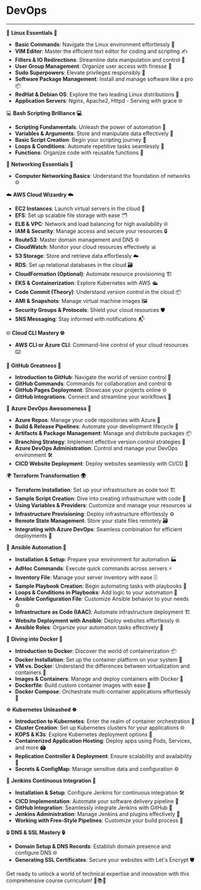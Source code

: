 # DevOps
---

🐧 **Linux Essentials 🐧**

- **Basic Commands**: Navigate the Linux environment effortlessly 📂
- **VIM Editor**: Master the efficient text editor for coding and scripting ✍️
- **Filters & IO Redirections**: Streamline data manipulation and control 🚀
- **User Group Management**: Organize user access with finesse 👥
- **Sudo Superpowers**: Elevate privileges responsibly 🦸
- **Software Package Management**: Install and manage software like a pro 📦
- **RedHat & Debian OS**: Explore the two leading Linux distributions 🐞
- **Application Servers**: Nginx, Apache2, Httpd - Serving with grace 🌐

💻 **Bash Scripting Brilliance 💻**

- **Scripting Fundamentals**: Unleash the power of automation 🤖
- **Variables & Arguments**: Store and manipulate data effectively 📝
- **Basic Script Creation**: Begin your scripting journey 📜
- **Loops & Conditions**: Automate repetitive tasks seamlessly 🔁
- **Functions**: Organize code with reusable functions 🔄

🔌 **Networking Essentials 🔌**

- **Computer Networking Basics**: Understand the foundation of networks 🌐

☁️ **AWS Cloud Wizardry ☁️**

- **EC2 Instances**: Launch virtual servers in the cloud 🚀
- **EFS**: Set up scalable file storage with ease 🗂️
- **ELB & VPC**: Network and load balancing for high availability 🌐
- **IAM & Security**: Manage access and secure your resources 🔒
- **Route53**: Master domain management and DNS 🌐
- **CloudWatch**: Monitor your cloud resources effectively 📊
- **S3 Storage**: Store and retrieve data effortlessly ☁️
- **RDS**: Set up relational databases in the cloud 🗃️
- **CloudFormation (Optional)**: Automate resource provisioning 🏗️
- **EKS & Containerization**: Explore Kubernetes with AWS 🛳️
- **Code Commit (Theory)**: Understand version control in the cloud 📦
- **AMI & Snapshots**: Manage virtual machine images 🖼️
- **Security Groups & Protocols**: Shield your cloud resources 🛡️
- **SNS Messaging**: Stay informed with notifications 📬

🌐 **Cloud CLI Mastery 🌐**

- **AWS CLI or Azure CLI**: Command-line control of your cloud resources ⌨️

🐙 **GitHub Greatness 🐙**

- **Introduction to GitHub**: Navigate the world of version control 📜
- **GitHub Commands**: Commands for collaboration and control ⚙️
- **GitHub Pages Deployment**: Showcase your projects online 🌐
- **GitHub Integrations**: Connect and streamline your workflows 🔗

🚀 **Azure DevOps Awesomeness 🚀**

- **Azure Repos**: Manage your code repositories with Azure 📁
- **Build & Release Pipelines**: Automate your development lifecycle 🔄
- **Artifacts & Package Management**: Manage and distribute packages 📦
- **Branching Strategy**: Implement effective version control strategies 🌿
- **Azure DevOps Administration**: Control and manage your DevOps environment 🛠️
- **CICD Website Deployment**: Deploy websites seamlessly with CI/CD 🚀

🌍 **Terraform Transformation 🌍**

- **Terraform Installation**: Set up your infrastructure as code tool 🏗️
- **Sample Script Creation**: Dive into creating infrastructure with code 📜
- **Using Variables & Providers**: Customize and manage your resources 📊
- **Infrastructure Provisioning**: Deploy infrastructure effortlessly ⚙️
- **Remote State Management**: Store your state files remotely 🗃️
- **Integrating with Azure DevOps**: Seamless combination for efficient deployments 🔗

🤖 **Ansible Automation 🤖**

- **Installation & Setup**: Prepare your environment for automation 🏭
- **AdHoc Commands**: Execute quick commands across servers ⚡
- **Inventory File**: Manage your server inventory with ease 🗄️
- **Sample Playbook Creation**: Begin automating tasks with playbooks 📖
- **Loops & Conditions in Playbooks**: Add logic to your automation 🔄
- **Ansible Configuration File**: Customize Ansible behavior to your needs ⚙️
- **Infrastructure as Code (IAAC)**: Automate infrastructure deployment 🏗️
- **Website Deployment with Ansible**: Deploy websites effortlessly 🌐
- **Ansible Roles**: Organize your automation tasks effectively 🧩

🐳 **Diving into Docker 🐳**

- **Introduction to Docker**: Discover the world of containerization 📦
- **Docker Installation**: Set up the container platform on your system 🚀
- **VM vs. Docker**: Understand the differences between virtualization and containers 🔄
- **Images & Containers**: Manage and deploy containers with Docker 🏢
- **Dockerfile**: Build custom container images with ease 📁
- **Docker Compose**: Orchestrate multi-container applications effortlessly 🎵

☸️ **Kubernetes Unleashed ☸️**

- **Introduction to Kubernetes**: Enter the realm of container orchestration 🚢
- **Cluster Creation**: Set up Kubernetes clusters for your applications 🌐
- **KOPS & K3s**: Explore Kubernetes deployment options 🚀
- **Containerized Application Hosting**: Deploy apps using Pods, Services, and more 🏟️
- **Replication Controller & Deployment**: Ensure scalability and availability 🔄
- **Secrets & ConfigMap**: Manage sensitive data and configuration ⚙️

🚀 **Jenkins Continuous Integration 🚀**

- **Installation & Setup**: Configure Jenkins for continuous integration 🛠️
- **CICD Implementation**: Automate your software delivery pipeline 🚀
- **GitHub Integration**: Seamlessly integrate Jenkins with GitHub 🔄
- **Jenkins Administration**: Manage Jenkins and plugins effectively 🏢
- **Working with Free-Style Pipelines**: Customize your build process 🔧

🔒 **DNS & SSL Mastery 🔒**

- **Domain Setup & DNS Records**: Establish domain presence and configure DNS 🌐
- **Generating SSL Certificates**: Secure your websites with Let's Encrypt 🛡️

Get ready to unlock a world of technical expertise and innovation with this comprehensive course curriculum! 🚀📚🌟
